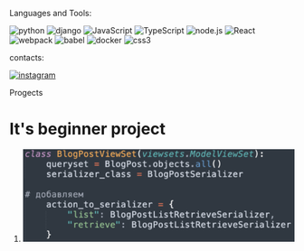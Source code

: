 Languages and Tools:

![python](https://img.shields.io/badge/PYTHON-000?style=for-the-badge&logo=python)
![django](https://img.shields.io/badge/django-000?style=for-the-badge&logo=django)
![JavaScript](https://img.shields.io/badge/JavaScript-000?style=for-the-badge&logo=JavaScript)
![TypeScript](https://img.shields.io/badge/TypeScript-000?style=for-the-badge&logo=TypeScript)
![node.js](https://img.shields.io/badge/node.js-000?style=for-the-badge&logo=node.js)
![React](https://img.shields.io/badge/React-000?style=for-the-badge&logo=React)
![webpack](https://img.shields.io/badge/webpack-000?style=for-the-badge&logo=webpack)
![babel](https://img.shields.io/badge/babel-000?style=for-the-badge&logo=babel)
![docker](https://img.shields.io/badge/docker-000?style=for-the-badge&logo=docker)
![css3](https://img.shields.io/badge/css3-000?style=for-the-badge&logo=css3)

contacts:

[![instagram](https://img.shields.io/badge/instagram-000?style=for-the-badge&logo=instagram)](https://www.instagram.com/napadaylonikolay/)

Progects

# It's beginner project

1.  [![Header](https://github.com/NikolayN-ru/nikolayn-ru/blob/main/assets/30-10-21.png)](https://github.com/NikolayN-ru/full-stack-app-react-django)
